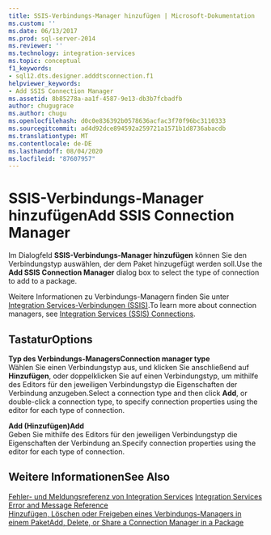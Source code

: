 ```yaml
---
title: SSIS-Verbindungs-Manager hinzufügen | Microsoft-Dokumentation
ms.custom: ''
ms.date: 06/13/2017
ms.prod: sql-server-2014
ms.reviewer: ''
ms.technology: integration-services
ms.topic: conceptual
f1_keywords:
- sql12.dts.designer.adddtsconnection.f1
helpviewer_keywords:
- Add SSIS Connection Manager
ms.assetid: 8b85278a-aa1f-4587-9e13-db3b7fcbadfb
author: chugugrace
ms.author: chugu
ms.openlocfilehash: d0c0e836392b0578636acfac3f70f96bc3110333
ms.sourcegitcommit: ad4d92dce894592a259721a1571b1d8736abacdb
ms.translationtype: MT
ms.contentlocale: de-DE
ms.lasthandoff: 08/04/2020
ms.locfileid: "87607957"
---
```

# <a name="add-ssis-connection-manager"></a><span data-ttu-id="7fdd3-102">SSIS-Verbindungs-Manager hinzufügen</span><span class="sxs-lookup"><span data-stu-id="7fdd3-102">Add SSIS Connection Manager</span></span>
  <span data-ttu-id="7fdd3-103">Im Dialogfeld **SSIS-Verbindungs-Manager hinzufügen** können Sie den Verbindungstyp auswählen, der dem Paket hinzugefügt werden soll.</span><span class="sxs-lookup"><span data-stu-id="7fdd3-103">Use the **Add SSIS Connection Manager** dialog box to select the type of connection to add to a package.</span></span>  
  
 <span data-ttu-id="7fdd3-104">Weitere Informationen zu Verbindungs-Managern finden Sie unter [Integration Services-Verbindungen &#40;SSIS&#41;](connection-manager/integration-services-ssis-connections.md).</span><span class="sxs-lookup"><span data-stu-id="7fdd3-104">To learn more about connection managers, see [Integration Services &#40;SSIS&#41; Connections](connection-manager/integration-services-ssis-connections.md).</span></span>  
  
## <a name="options"></a><span data-ttu-id="7fdd3-105">Tastatur</span><span class="sxs-lookup"><span data-stu-id="7fdd3-105">Options</span></span>  
 <span data-ttu-id="7fdd3-106">**Typ des Verbindungs-Managers**</span><span class="sxs-lookup"><span data-stu-id="7fdd3-106">**Connection manager type**</span></span>  
 <span data-ttu-id="7fdd3-107">Wählen Sie einen Verbindungstyp aus, und klicken Sie anschließend auf **Hinzufügen**, oder doppelklicken Sie auf einen Verbindungstyp, um mithilfe des Editors für den jeweiligen Verbindungstyp die Eigenschaften der Verbindung anzugeben.</span><span class="sxs-lookup"><span data-stu-id="7fdd3-107">Select a connection type and then click **Add**, or double-click a connection type, to specify connection properties using the editor for each type of connection.</span></span>  
  
 <span data-ttu-id="7fdd3-108">**Add (Hinzufügen)**</span><span class="sxs-lookup"><span data-stu-id="7fdd3-108">**Add**</span></span>  
 <span data-ttu-id="7fdd3-109">Geben Sie mithilfe des Editors für den jeweiligen Verbindungstyp die Eigenschaften der Verbindung an.</span><span class="sxs-lookup"><span data-stu-id="7fdd3-109">Specify connection properties using the editor for each type of connection.</span></span>  
  
## <a name="see-also"></a><span data-ttu-id="7fdd3-110">Weitere Informationen</span><span class="sxs-lookup"><span data-stu-id="7fdd3-110">See Also</span></span>  
 <span data-ttu-id="7fdd3-111">[Fehler- und Meldungsreferenz von Integration Services](../../2014/integration-services/integration-services-error-and-message-reference.md) </span><span class="sxs-lookup"><span data-stu-id="7fdd3-111">[Integration Services Error and Message Reference](../../2014/integration-services/integration-services-error-and-message-reference.md) </span></span>  
 [<span data-ttu-id="7fdd3-112">Hinzufügen, Löschen oder Freigeben eines Verbindungs-Managers in einem Paket</span><span class="sxs-lookup"><span data-stu-id="7fdd3-112">Add, Delete, or Share a Connection Manager in a Package</span></span>](../../2014/integration-services/add-delete-or-share-a-connection-manager-in-a-package.md)  
  
  
